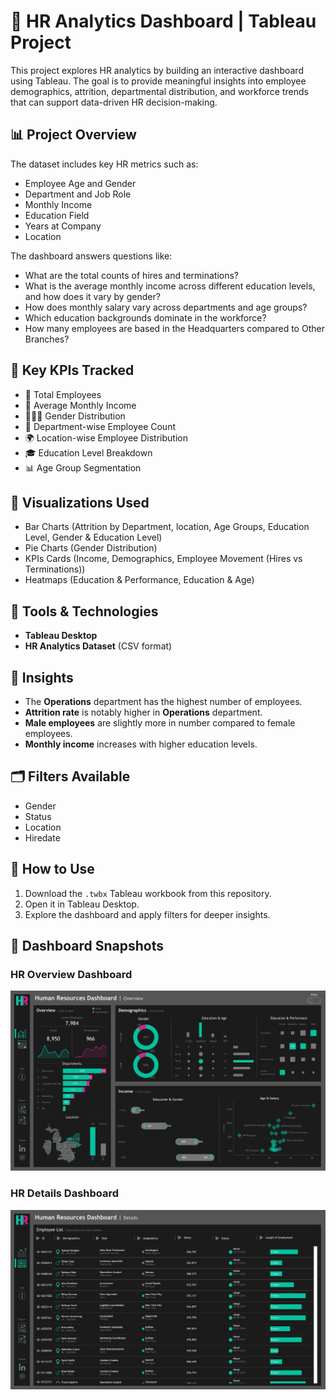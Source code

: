 # 👥 HR Analytics Dashboard | Tableau Project

This project explores HR analytics by building an interactive dashboard using Tableau. The goal is to provide meaningful insights into employee demographics, attrition, departmental distribution, and workforce trends that can support data-driven HR decision-making.

## 📊 Project Overview

The dataset includes key HR metrics such as:

- Employee Age and Gender
- Department and Job Role
- Monthly Income
- Education Field
- Years at Company
- Location

The dashboard answers questions like:

- What are the total counts of hires and terminations?
- What is the average monthly income across different education levels, and how does it vary by gender?
- How does monthly salary vary across departments and age groups?
- Which education backgrounds dominate in the workforce?
- How many employees are based in the Headquarters compared to Other Branches?

## 🎯 Key KPIs Tracked

- 📌 Total Employees
- 💸 Average Monthly Income
- 🧑‍🤝‍🧑 Gender Distribution
- 📂 Department-wise Employee Count
- 🌍 Location-wise Employee Distribution
- 🎓 Education Level Breakdown
- 📊 Age Group Segmentation

## 🎨 Visualizations Used

- Bar Charts (Attrition by Department, location, Age Groups, Education Level, Gender & Education Level)
- Pie Charts (Gender Distribution)
- KPIs Cards (Income, Demographics, Employee Movement (Hires vs Terminations))
- Heatmaps (Education & Performance, Education & Age)

## 🧰 Tools & Technologies

- **Tableau Desktop**
- **HR Analytics Dataset** (CSV format)

## 🧠 Insights

- The **Operations** department has the highest number of employees.
- **Attrition rate** is notably higher in **Operations** department.
- **Male employees** are slightly more in number compared to female employees.
- **Monthly income** increases with higher education levels.

## 🗂️ Filters Available

- Gender   
- Status 
- Location  
- Hiredate

## 🧾 How to Use

1. Download the `.twbx` Tableau workbook from this repository.
2. Open it in Tableau Desktop.
3. Explore the dashboard and apply filters for deeper insights.

## 📸 Dashboard Snapshots

### HR Overview Dashboard  
![HR Overview](https://github.com/PranavKamat/HR-Dashboard/blob/main/HR%20Overview.jpg)

### HR Details Dashboard  
![HR Details](https://github.com/PranavKamat/HR-Dashboard/blob/main/HR%20%20Details.jpg)



